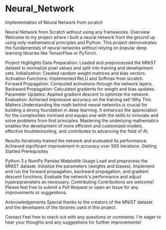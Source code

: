 # Neural_Network
Implementation of Neural Network from scratch

Neural Network from Scratch without using any frameworks.
Overview
Welcome to my project where I built a neural network from the ground up using only mathematical principles and Python. This project demonstrates the fundamentals of neural networks without relying on popular deep learning libraries like TensorFlow or PyTorch.

Project Highlights
Data Preparation: Loaded and preprocessed the MNIST dataset to normalize pixel values and split into training and development sets.
Initialization: Created random weight matrices and bias vectors.
Activation Functions: Implemented ReLU and Softmax from scratch.
Forward Propagation: Computed activations through the network layers.
Backward Propagation: Calculated gradients for weight and bias updates.
Parameter Updates: Applied gradient descent to optimize the network.
Evaluation: Achieved impressive accuracy on the training set!
Why This Matters
Understanding the math behind neural networks is crucial for building a strong foundation in deep learning. It enhances the appreciation for the complexities involved and equips one with the skills to innovate and solve problems from first principles. Mastering the underlying mathematics enables the development of more efficient and customized models, effective troubleshooting, and contributes to advancing the field of AI.

Results
Iteratively trained the network and evaluated its performance.
Achieved significant improvement in accuracy over 500 iterations.
Getting Started
Prerequisites

Python 3.x
NumPy
Pandas
Matplotlib
Usage
Load and preprocess the MNIST dataset.
Initialize the parameters (weights and biases).
Implement and run the forward propagation, backward propagation, and gradient descent functions.
Evaluate the network's performance and adjust hyperparameters as necessary.
Contributing
Contributions are welcome! Please feel free to submit a Pull Request or open an Issue for any improvements or suggestions.

Acknowledgements
Special thanks to the creators of the MNIST dataset and the developers of the libraries used in this project.

Contact
Feel free to reach out with any questions or comments. I'm eager to hear your thoughts and any suggestions for further improvements!
